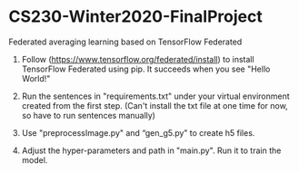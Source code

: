 # CS230-Winter2020-FinalProject
Federated averaging learning based on TensorFlow Federated



1. Follow (https://www.tensorflow.org/federated/install) to install TensorFlow Federated using pip. It succeeds when you see "Hello World!"

2. Run the sentences in "requirements.txt" under your virtual environment created from the first step. (Can't install the txt file at one time for now, so have to run sentences manually)

3. Use "preprocessImage.py" and “gen_g5.py” to create h5 files.

4. Adjust the hyper-parameters and path in "main.py". Run it to train the model.
